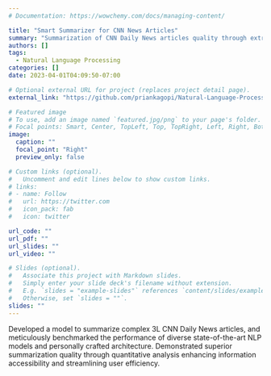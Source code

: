 ```yaml
---
# Documentation: https://wowchemy.com/docs/managing-content/

title: "Smart Summarizer for CNN News Articles"
summary: "Summarization of CNN Daily News articles quality through extractive and abstractive techniques."
authors: []
tags: 
  - Natural Language Processing
categories: []
date: 2023-04-01T04:09:50-07:00

# Optional external URL for project (replaces project detail page).
external_link: "https://github.com/priankagopi/Natural-Language-Processing/tree/main/Smart%20Summarizer"

# Featured image
# To use, add an image named `featured.jpg/png` to your page's folder.
# Focal points: Smart, Center, TopLeft, Top, TopRight, Left, Right, BottomLeft, Bottom, BottomRight.
image:
  caption: ""
  focal_point: "Right"
  preview_only: false

# Custom links (optional).
#   Uncomment and edit lines below to show custom links.
# links:
# - name: Follow
#   url: https://twitter.com
#   icon_pack: fab
#   icon: twitter

url_code: ""
url_pdf: ""
url_slides: ""
url_video: ""

# Slides (optional).
#   Associate this project with Markdown slides.
#   Simply enter your slide deck's filename without extension.
#   E.g. `slides = "example-slides"` references `content/slides/example-slides.md`.
#   Otherwise, set `slides = ""`.
slides: ""
---
```


Developed a model to summarize complex 3L CNN Daily News articles, and meticulously benchmarked the performance of diverse state-of-the-art NLP models and personally crafted architecture. Demonstrated superior summarization quality through quantitative analysis enhancing information accessibility and streamlining user efficiency.
